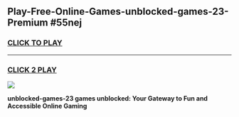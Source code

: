 
## Play-Free-Online-Games-unblocked-games-23-Premium #55nej
<h3>
<a href="https://premium.freeplayer.one?title=unblocked-games-23&ref=8M">CLICK TO PLAY</a></h3>
<hr>

<h3>
<a href="https://premium.freeplayer.one?title=unblocked-games-23&ref=8M">CLICK 2 PLAY</a>
  
</h3>

<a href="https://premium.freeplayer.one?title=unblocked-games-23&ref=8M"><img src="https://clearcache.store/games.png"></a>


**unblocked-games-23 games unblocked: Your Gateway to Fun and Accessible Online Gaming**
